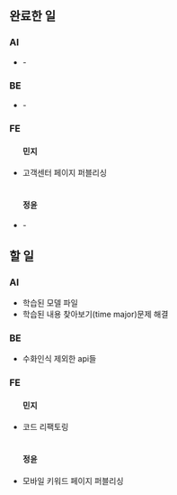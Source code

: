 <h2>완료한 일</h2>
<h3>AI</h3>
<ul>
  <li>-</li>
</ul>

<h3>BE</h3>
<ul>
  <li>-</li>
</ul>

<h3>FE</h3>
<ul>
  <h4>민지</h4>
  <li>고객센터 페이지 퍼블리싱</li>
  <br>
  <h4>정윤</h4>
  <li>-</li>
</ul>

<h2>할 일</h2>
<h3>AI</h3>
<ul>
  <li>학습된 모델 파일</li>
  <li>학습된 내용 찾아보기(time major)문제 해결</li>
</ul>

<h3>BE</h3>
<ul>
  <li>수화인식 제외한 api들</li>
</ul>

<h3>FE</h3>
<ul>
  <h4>민지</h4>
  <li>코드 리팩토링</li>
  <br>
  <h4>정윤</h4>
  <li>모바일 키워드 페이지 퍼블리싱</li>
</ul>
